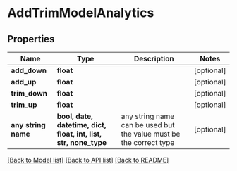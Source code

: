 # AddTrimModelAnalytics


## Properties
Name | Type | Description | Notes
------------ | ------------- | ------------- | -------------
**add_down** | **float** |  | [optional] 
**add_up** | **float** |  | [optional] 
**trim_down** | **float** |  | [optional] 
**trim_up** | **float** |  | [optional] 
**any string name** | **bool, date, datetime, dict, float, int, list, str, none_type** | any string name can be used but the value must be the correct type | [optional]

[[Back to Model list]](../README.md#documentation-for-models) [[Back to API list]](../README.md#documentation-for-api-endpoints) [[Back to README]](../README.md)


